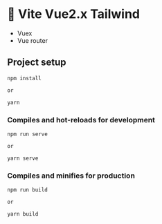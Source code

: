 # 👋 Vite Vue2.x Tailwind

- Vuex
- Vue router

## Project setup

```
npm install

or

yarn
```

### Compiles and hot-reloads for development

```
npm run serve

or

yarn serve
```

### Compiles and minifies for production

```
npm run build

or

yarn build
```
